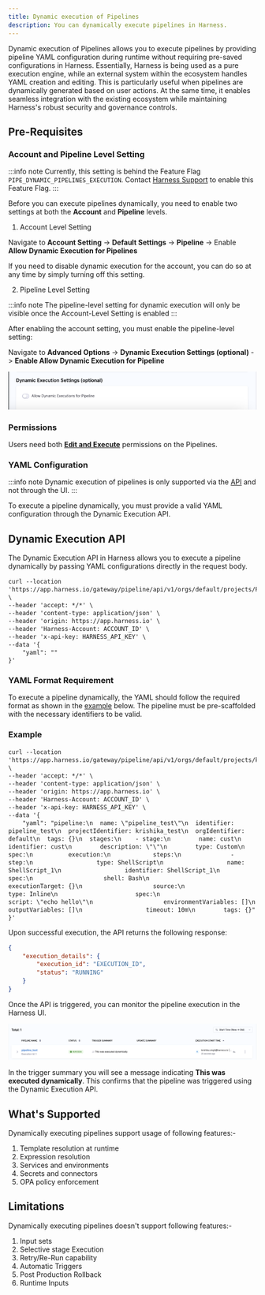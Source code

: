 ```yaml
---
title: Dynamic execution of Pipelines
description: You can dynamically execute pipelines in Harness.
---
```


Dynamic execution of Pipelines allows you to execute pipelines by providing pipeline YAML configuration during runtime without requiring pre-saved configurations in Harness. Essentially, Harness is being used as a pure execution engine, while an external system within the ecosystem handles YAML creation and editing. This is particularly useful when pipelines are dynamically generated based on user actions. At the same time, it enables seamless integration with the existing ecosystem while maintaining Harness's robust security and governance controls.

## Pre-Requisites

### Account and Pipeline Level Setting

:::info note
Currently, this setting is behind the Feature Flag `PIPE_DYNAMIC_PIPELINES_EXECUTION`. Contact [Harness Support](mailto:support@harness.io) to enable this Feature Flag.
:::

Before you can execute pipelines dynamically, you need to enable two settings at both the **Account** and **Pipeline** levels.

1. Account Level Setting

Navigate to **Account Setting** -> **Default Settings** -> **Pipeline** -> Enable **Allow Dynamic Execution for Pipelines**

If you need to disable dynamic execution for the account, you can do so at any time by simply turning off this setting.


2. Pipeline Level Setting 

:::info note
The pipeline-level setting for dynamic execution will only be visible once the Account-Level Setting is enabled
:::

After enabling the account setting, you must enable the pipeline-level setting:

Navigate to **Advanced Options** -> **Dynamic Execution Settings (optional)** -> **Enable Allow Dynamic Execution for Pipeline**

![](./static/pipeline-setting-dynamic-execution.png)

### Permissions

Users need both [**Edit and Execute**](/docs/platform/role-based-access-control/add-manage-roles.md) permissions on the Pipelines.

### YAML Configuration

:::info note
Dynamic execution of pipelines is only supported via the [API](#dynamic-execution-api) and not through the UI.
:::

To execute a pipeline dynamically, you must provide a valid YAML configuration through the Dynamic Execution API.

## Dynamic Execution API

The Dynamic Execution API in Harness allows you to execute a pipeline dynamically by passing YAML configurations directly in the request body.

```curl
curl --location 'https://app.harness.io/gateway/pipeline/api/v1/orgs/default/projects/PROJECT_ID/pipelines/PIPELINE_ID/execute/dynamic' \
--header 'accept: */*' \
--header 'content-type: application/json' \
--header 'origin: https://app.harness.io' \
--header 'Harness-Account: ACCOUNT_ID' \
--header 'x-api-key: HARNESS_API_KEY' \
--data '{
    "yaml": ""
}'
```
### YAML Format Requirement

To execute a pipeline dynamically, the YAML should follow the required format as shown in the [example](#example) below. The pipeline must be pre-scaffolded with the necessary identifiers to be valid.

### Example

```
curl --location 'https://app.harness.io/gateway/pipeline/api/v1/orgs/default/projects/krishika_test/pipelines/pipeline_test/execute/dynamic' \
--header 'accept: */*' \
--header 'content-type: application/json' \
--header 'origin: https://app.harness.io' \
--header 'Harness-Account: ACCOUNT_ID' \
--header 'x-api-key: HARNESS_API_KEY' \
--data '{
    "yaml": "pipeline:\n  name: \"pipeline_test\"\n  identifier: pipeline_test\n  projectIdentifier: krishika_test\n  orgIdentifier: default\n  tags: {}\n  stages:\n    - stage:\n        name: cust\n        identifier: cust\n        description: \"\"\n        type: Custom\n        spec:\n          execution:\n            steps:\n              - step:\n                  type: ShellScript\n                  name: ShellScript_1\n                  identifier: ShellScript_1\n                  spec:\n                    shell: Bash\n                    executionTarget: {}\n                    source:\n                      type: Inline\n                      spec:\n                        script: \"echo hello\"\n                    environmentVariables: []\n                    outputVariables: []\n                  timeout: 10m\n        tags: {}"
}'
```

Upon successful execution, the API returns the following response:

```json
{
    "execution_details": {
        "execution_id": "EXECUTION_ID",
        "status": "RUNNING"
    }
}
```
Once the API is triggered, you can monitor the pipeline execution in the Harness UI.

![](./static/dynamic-pipeline-execution-ui.png)

In the trigger summary you will see a message indicating **This was executed dynamically**. This confirms that the pipeline was triggered using the Dynamic Execution API.

## What's Supported 

Dynamically executing pipelines support usage of following features:-

1. Template resolution at runtime
2. Expression resolution
3. Services and environments
4. Secrets and connectors
5. OPA policy enforcement

## Limitations

Dynamically executing pipelines doesn't support following features:-

1. Input sets
2. Selective stage Execution
3. Retry/Re-Run capability
4. Automatic Triggers
5. Post Production Rollback
6. Runtime Inputs





